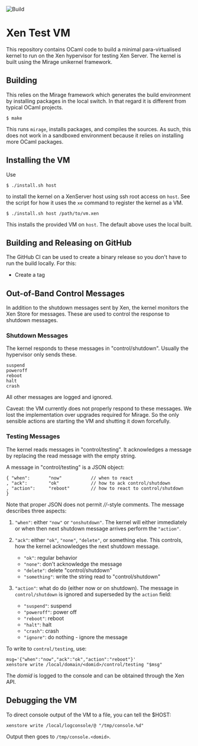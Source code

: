<!-- vim: set ts=4 sw=4 et: -->

![Build](https://github.com/xapi-project/xen-test-vm/workflows/CI/badge.svg)

# Xen Test VM

This repository contains OCaml code to build a minimal para-virtualised
kernel to run on the Xen hypervisor for testing Xen Server. The kernel
is built using the Mirage unikernel framework.

## Building

This relies on the Mirage framework which generates the build
environment by installing packages in the local switch. In that regard
it is different from typical OCaml projects.

```
$ make
```

This runs `mirage`, installs packages, and compiles the sources. As
such, this does not work in a sandboxed environment because it relies on
installing more OCaml packages.

## Installing the VM

Use

```
$ ./install.sh host
```

to install the kernel on a XenServer host using ssh root access on
`host`. See the script for how it uses the `xe` command to register the
kernel as a VM.

```
$ ./install.sh host /path/to/vm.xen
```

This installs the provided VM on `host`. The default above uses the local
built.

## Building and Releasing on GitHub

The GitHub CI can be used to create a binary release so you don't have
to run the build locally. For this:

* Create a tag

## Out-of-Band Control Messages

In addition to the shutdown messages sent by Xen, the kernel monitors
the Xen Store for messages. These are used to control the response to
shutdown messages.

### Shutdown Messages

The kernel responds to these messages in "control/shutdown". Usually
the hypervisor only sends these.

    suspend  
    poweroff 
    reboot   
    halt     
    crash    

All other messages are logged and ignored. 

Caveat: the VM currently does not properly respond to these messages. We
lost the implementation over upgrades required for Mirage. So the only
sensible actions are starting the VM and shutting it down forcefully.

### Testing Messages

The kernel reads messages in "control/testing". It acknowledges a
message by replacing the read message with the empty string.

A message in "control/testing" is a JSON object: 

    { "when":       "now"           // when to react
    , "ack":        "ok"            // how to ack control/shutdown
    , "action":     "reboot"        // how to react to control/shutdown
    }

Note that proper JSON does not permit _//_-style comments.  The message
describes three aspects:

1. `"when"`: either `"now"` or `"onshutdown"`. The kernel will either
   immediately or when then next shutdown message arrives perform the
   `"action"`.

2. `"ack"`: either `"ok"`, `"none"`, `"delete"`, or something else. This
  controls, how the kernel acknowledges the next shutdown message.
    * `"ok"`: regular behavior
    * `"none"`: don't acknowledge the message
    * `"delete"`: delete "control/shutdown"
    * `"something"`: write the string read to "control/shutdown"

3. `"action"`: what do do (either now or on shutdown). The message in
   `control/shutdown` is ignored and superseded by the `action` field: 
    * `"suspend"`: suspend
    * `"poweroff"`: power off
    * `"reboot"`: reboot
    * `"halt"`: halt
    * `"crash"`: crash
    * `"ignore"`: do nothing - ignore the message

To write to `control/testing`, use:

    msg='{"when":"now","ack":"ok","action":"reboot"}'
    xenstore write /local/domain/<domid>/control/testing "$msg"

The _domid_ is logged to the console and can be obtained through the Xen
API.

## Debugging the VM

To direct console output of the VM to a file, you can tell the $HOST:

    xenstore write /local/logconsole/@ "/tmp/console.%d"

Output then goes to `/tmp/console.<domid>`.

